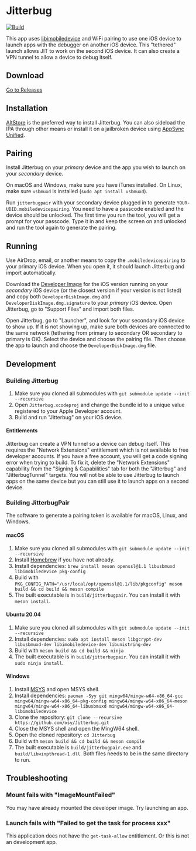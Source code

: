 Jitterbug
=========
[![Build](https://github.com/osy/Jitterbug/workflows/Build/badge.svg?branch=main&event=push)][1]

This app uses [libimobiledevice][2] and WiFi pairing to use one iOS device to launch apps with the debugger on another iOS device. This "tethered" launch allows JIT to work on the second iOS device. It can also create a VPN tunnel to allow a device to debug itself.

## Download

[Go to Releases](https://github.com/osy/Jitterbug/releases)

## Installation

[AltStore][6] is the preferred way to install Jitterbug. You can also sideload the IPA through other means or install it on a jailbroken device using [AppSync Unified][7].

## Pairing

Install Jitterbug on your *primary* device and the app you wish to launch on your *secondary* device.

On macOS and Windows, make sure you have iTunes installed. On Linux, make sure `usbmuxd` is installed (`sudo apt install usbmuxd`).

Run `jitterbugpair` with your secondary device plugged in to generate `YOUR-UDID.mobiledevicepairing`. You need to have a passcode enabled and the device should be unlocked. The first time you run the tool, you will get a prompt for your passcode. Type it in and keep the screen on and unlocked and run the tool again to generate the pairing.

## Running

Use AirDrop, email, or another means to copy the `.mobiledevicepairing` to your primary iOS device. When you open it, it should launch Jitterbug and import automatically.

Download the [Developer Image][3] for the iOS version running on your *secondary* iOS device (or the closest version if your version is not listed) and copy both `DeveloperDiskImage.dmg` and `DeveloperDiskImage.dmg.signature` to your *primary* iOS device. Open Jitterbug, go to "Support Files" and import both files.

Open Jitterbug, go to "Launcher", and look for your secondary iOS device to show up. If it is not showing up, make sure both devices are connected to the same network (tethering from primary to secondary OR secondary to primary is OK). Select the device and choose the pairing file. Then choose the app to launch and choose the `DeveloperDiskImage.dmg` file.

## Development

### Building Jitterbug

1. Make sure you cloned all submodules with `git submodule update --init --recursive`
2. Open `Jitterbug.xcodeproj` and change the bundle id to a unique value registered to your Apple Developer account.
3. Build and run "Jitterbug" on your iOS device.

#### Entitlements

Jitterbug can create a VPN tunnel so a device can debug itself. This requires the "Network Extensions" entitlement which is not available to free developer accounts. If you have a free account, you will get a code signing error when trying to build. To fix it, delete the "Network Extensions" capability from the "Signing & Capabilities" tab for both the "Jitterbug" and "JitterbugTunnel" targets. You will not be able to use Jitterbug to launch apps on the same device but you can still use it to launch apps on a second device.

### Building JitterbugPair

The software to generate a pairing token is available for macOS, Linux, and Windows.

#### macOS

1. Make sure you cloned all submodules with `git submodule update --init --recursive`
2. Install [Homebrew][4] if you have not already.
3. Install dependencies: `brew install meson openssl@1.1 libusbmuxd libimobiledevice pkg-config`
4. Build with `PKG_CONFIG_PATH="/usr/local/opt/openssl@1.1/lib/pkgconfig" meson build && cd build && meson compile`
4. The built executable is in `build/jitterbugpair`. You can install it with `meson install`.

#### Ubuntu 20.04

1. Make sure you cloned all submodules with `git submodule update --init --recursive`
2. Install dependencies: `sudo apt install meson libgcrypt-dev libusbmuxd-dev libimobiledevice-dev libunistring-dev`
3. Build with `meson build && cd build && ninja`
4. The built executable is in `build/jitterbugpair`. You can install it with `sudo ninja install`.

#### Windows

1. Install [MSYS][5] and open MSYS shell.
2. Install dependencies: `pacman -Syy git mingw64/mingw-w64-x86_64-gcc mingw64/mingw-w64-x86_64-pkg-config mingw64/mingw-w64-x86_64-meson mingw64/mingw-w64-x86_64-libusbmuxd mingw64/mingw-w64-x86_64-libimobiledevice`
3. Clone the repository: `git clone --recursive https://github.com/osy/Jitterbug.git`
4. Close the MSYS shell and open the MingW64 shell.
5. Open the cloned repository: `cd Jitterbug`
6. Build with `meson build && cd build && meson compile`
7. The built executable is `build/jitterbugpair.exe` and `build/libwinpthread-1.dll`. Both files needs to be in the same directory to run.

## Troubleshooting

### Mount fails with "ImageMountFailed"

You may have already mounted the developer image. Try launching an app.

### Launch fails with "Failed to get the task for process xxx"

This application does not have the `get-task-allow` entitlement. Or this is not an development app.

[1]: https://github.com/osy/Jitterbug/actions/workflows/build.yml?query=event%3Apush
[2]: https://libimobiledevice.org
[3]: https://github.com/xushuduo/Xcode-iOS-Developer-Disk-Image/releases
[4]: https://brew.sh
[5]: https://www.msys2.org
[6]: https://altstore.io
[7]: https://cydia.akemi.ai/?page/net.angelxwind.appsyncunified
